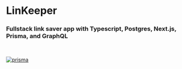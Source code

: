 # LinKeeper

### Fullstack link saver app with Typescript, Postgres, Next.js, Prisma, and GraphQL

<br/>

[![prisma](https://d33wubrfki0l68.cloudfront.net/fd12a1f24fd29c8538974eedabdc03f03b15cad4/f6a8b/blog/posts/fullstack-app-course-announcement.png)](https://www.prisma.io/blog/announcing-upcoming-course-8s41wdqrlgc7)
